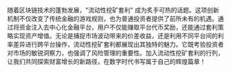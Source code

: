 随着区块链技术的蓬勃发展，"流动性挖矿套利" 成为炙手可热的话题。这项创新机制不仅改变了传统金融的游戏规则，也为普通投资者提供了前所未有的机遇。通过将资金注入去中心化金融平台，用户不仅能赚取平台代币奖励，还能通过套利策略实现资产增值。无论是捕捉市场波动带来的价差收益，还是利用不同平台间的利率差异进行跨平台操作，流动性挖矿套利都展现出其独特的魅力。它既考验投资者对市场的敏锐洞察力，也强调了风险管理的重要性。加入流动性挖矿套利的行列，让我们共同探索财富增长的新路径，在数字时代书写属于自己的辉煌篇章！